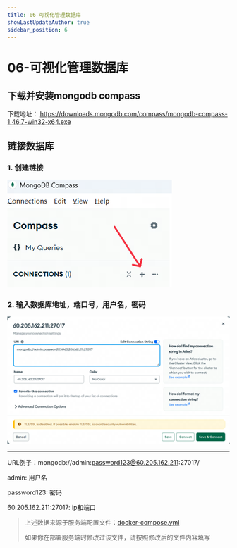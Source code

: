 ```yaml
---
title: 06-可视化管理数据库
showLastUpdateAuthor: true
sidebar_position: 6
---
```


# 06-可视化管理数据库

## 下载并安装mongodb compass
下载地址： https://downloads.mongodb.com/compass/mongodb-compass-1.46.7-win32-x64.exe


## 链接数据库
### **1. 创建链接**

![alt text](./img/compass新建链接.png)

### **2. 输入数据库地址，端口号，用户名，密码**
![alt text](./img/compass链接配置.png)

---

URL例子：mongodb://admin:password123@60.205.162.211:27017/

admin: 用户名

password123: 密码

60.205.162.211:27017: ip和端口

>上述数据来源于服务端配置文件：[docker-compose.yml](https://gitee.com/baim00/y3-tcp-server/blob/master/docker-compose.yml)
>
>如果你在部署服务端时修改过该文件，请按照修改后的文件内容填写

